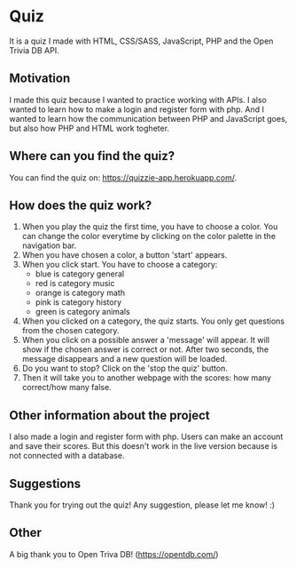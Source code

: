 # Quiz

It is a quiz I made with HTML, CSS/SASS, JavaScript, PHP and the Open Trivia DB API.

## Motivation

I made this quiz because I wanted to practice working with APIs. 
I also wanted to learn how to make a login and register form with php. And I wanted to learn how the communication between PHP and JavaScript goes, but also how PHP and HTML work togheter.

## Where can you find the quiz?

You can find the quiz on: https://quizzie-app.herokuapp.com/.

## How does the quiz work?

1. When you play the quiz the first time, you have to choose a color. You can change the color everytime by clicking on the color palette in the navigation bar.
2. When you have chosen a color, a button 'start' appears.
3. When you click start. You have to choose a category: 
    * blue is category general
    * red is category music
    * orange is category math
    * pink is category history
    * green is category animals
4. When you clicked on a category, the quiz starts. You only get questions from the chosen category.
5. When you click on a possible answer a 'message' will appear. It will show if the chosen answer is correct or not. After two seconds, the message disappears and a new question will be loaded.
6. Do you want to stop? Click on the 'stop the quiz' button.
7. Then it will take you to another webpage with the scores: how many correct/how many false.

## Other information about the project

I also made a login and register form with php. Users can make an account and save their scores.
But this doesn't work in the live version because is not connected with a database.

## Suggestions

Thank you for trying out the quiz!
Any suggestion, please let me know! :)

## Other

A big thank you to Open Triva DB!
(https://opentdb.com/)

